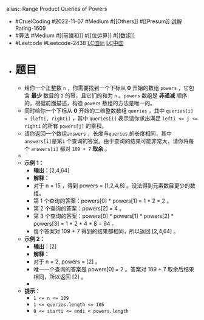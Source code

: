 alias:: Range Product Queries of Powers

- #CruelCoding #2022-11-07 #Medium #[[Others]] #[[Presum]] [讲解](https://youtu.be/iGB8xBVMN2E) Rating-1609
- #算法 #Medium #[[前缀和]] #[[位运算]] #[[数组]]
- #Leetcode #Leetcode-2438 [LC国际](https://leetcode.com/problems/range-product-queries-of-powers/) [LC中国](https://leetcode.cn/problems/range-product-queries-of-powers/)
- # 题目
	- 给你一个正整数 `n` ，你需要找到一个下标从 **0** 开始的数组 `powers` ，它包含 **最少** 数目的 `2` 的幂，且它们的和为 `n` 。`powers` 数组是 **非递减** 顺序的。根据前面描述，构造 `powers` 数组的方法是唯一的。
	- 同时给你一个下标从 **0** 开始的二维整数数组 `queries` ，其中 `queries[i] = [lefti, righti]` ，其中 `queries[i]` 表示请你求出满足 `lefti <= j <= righti` 的所有 `powers[j]` 的乘积。
	- 请你返回一个数组`answers` ，长度与`queries` 的长度相同，其中`answers[i]`是第`i` 个查询的答案。由于查询的结果可能非常大，请你将每个 `answers[i]` 都对 `109 + 7` **取余** 。
	-
	- **示例 1：**
		- **输出：**[2,4,64]
		- **解释：**
		- 对于 n = 15 ，得到 powers = [1,2,4,8] 。没法得到元素数目更少的数组。
		- 第 1 个查询的答案：powers[0] \* powers[1] = 1 \* 2 = 2 。
		- 第 2 个查询的答案：powers[2] = 4 。
		- 第 3 个查询的答案：powers[0] \* powers[1] \* powers[2] \* powers[3] = 1 \* 2 \* 4 \* 8 = 64 。
		- 每个答案对 109 + 7 得到的结果都相同，所以返回 [2,4,64] 。
	- **示例 2：**
		- **输出：**[2]
		- **解释：**
		- 对于 n = 2, powers = [2] 。
		- 唯一一个查询的答案是 powers[0] = 2 。答案对 109 + 7 取余后结果相同，所以返回 [2] 。
		-
	- **提示：**
		- `1 <= n <= 109`
		- `1 <= queries.length <= 105`
		- `0 <= starti <= endi < powers.length`